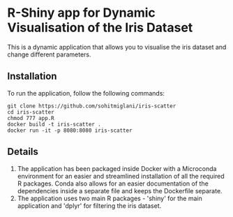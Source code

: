 # R-Shiny app for Dynamic Visualisation of the Iris Dataset

This is a dynamic application that allows you to visualise the iris dataset and change different parameters.

## Installation
To run the application, follow the following commands:

```terminal
git clone https://github.com/sohitmiglani/iris-scatter
cd iris-scatter
chmod 777 app.R
docker build -t iris-scatter .
docker run -it -p 8080:8080 iris-scatter
```

## Details

1. The application has been packaged inside Docker with a Microconda environment for an easier and streamlined installation of all the required R packages. Conda also allows for an easier documentation of the dependencies inside a separate file and keeps the Dockerfile separate.
2. The application uses two main R packages - 'shiny' for the main application and 'dplyr' for filtering the iris dataset.
